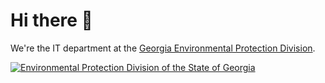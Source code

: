 # Hi there 👋

We're the IT department at the [Georgia Environmental Protection Division](https://epd.georgia.gov/).

[![Environmental Protection Division of the State of Georgia
](https://raw.githubusercontent.com/gaepdit/gaepd-brand/main/epd-logo/epd-logo-white-background.svg)](https://epd.georgia.gov/)
